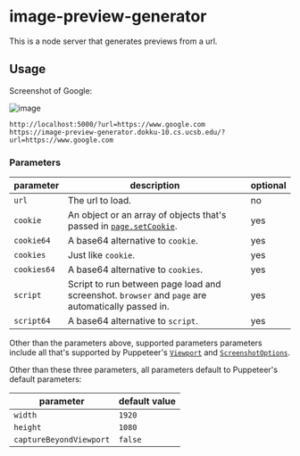 # image-preview-generator

This is a node server that generates previews from a url.

## Usage

Screenshot of Google:

![image](https://image-preview-generator.dokku-10.cs.ucsb.edu/?url=https://www.google.com)

```text
http://localhost:5000/?url=https://www.google.com
https://image-preview-generator.dokku-10.cs.ucsb.edu/?url=https://www.google.com
```

### Parameters

| parameter   | description                                                                                                          | optional |
|-------------|----------------------------------------------------------------------------------------------------------------------|----------|
| `url`       | The url to load.                                                                                                     | no       |
| `cookie`    | An object or an array of objects that's passed in [`page.setCookie`](https://pptr.dev/api/puppeteer.page.setCookie). | yes      |
| `cookie64`  | A base64 alternative to `cookie`.                                                                                    | yes      |
| `cookies`   | Just like `cookie`.                                                                                                  | yes      |
| `cookies64` | A base64 alternative to `cookies`.                                                                                   | yes      |
| `script`    | Script to run between page load and screenshot. `browser` and `page` are automatically passed in.                    | yes      |
| `script64`  | A base64 alternative to `script`.                                                                                    | yes      |

Other than the parameters above, supported parameters parameters include all that's supported by Puppeteer's
[`Viewport`](https://pptr.dev/api/puppeteer.viewport) and
[`ScreenshotOptions`](https://pptr.dev/api/puppeteer.screenshotoptions).

Other than these three parameters, all parameters default to Puppeteer's default parameters:

| parameter               | default value |
|-------------------------|---------------|
| `width`                 | `1920`        |
| `height`                | `1080`        |
| `captureBeyondViewport` | `false`       |
